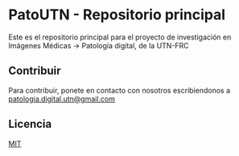 # PatoUTN - Repositorio principal

Este es el repositorio principal para el proyecto de investigación en Imágenes Médicas -> Patología digital, de la UTN-FRC

## Contribuir

Para contribuir, ponete en contacto con nosotros escribiendonos a patologia.digital.utn@gmail.com

## Licencia

[MIT](https://choosealicense.com/licenses/mit/)